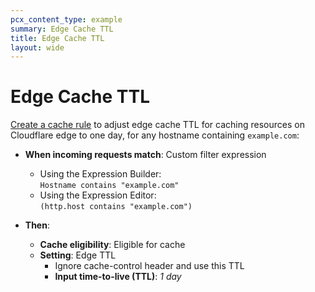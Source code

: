 ```yaml
---
pcx_content_type: example
summary: Edge Cache TTL
title: Edge Cache TTL
layout: wide
---
```


# Edge Cache TTL

[Create a cache rule](/cache/how-to/cache-rules/create-dashboard/) to adjust edge cache TTL for caching resources on Cloudflare edge to one day, for any hostname containing `example.com`:

<div class="DocsMarkdown--example">

- **When incoming requests match**: Custom filter expression
    - Using the Expression Builder:<br>
        `Hostname contains "example.com"`
    - Using the Expression Editor:<br>
        `(http.host contains "example.com")`

- **Then**:
    - **Cache eligibility**: Eligible for cache
    - **Setting**: Edge TTL
        - Ignore cache-control header and use this TTL
        - **Input time-to-live (TTL)**: _1 day_

</div>